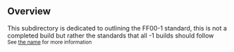 ## Overview

This subdirectory is dedicated to outlining the FF00-1 standard, this is not a completed build but rather the standards that all -1 builds should follow
<br>
<sub>See [the name](../README.md) for more information</sub>
